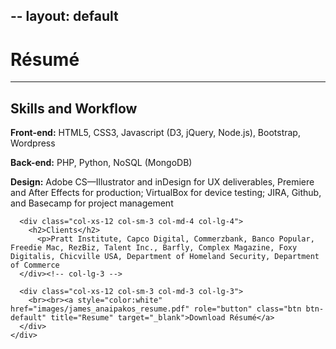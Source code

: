  --
layout: default
---


<div class="page-section short" id="resume" name="resume">
  <div class="container">
    <h1>Résumé</h1>
      <hr>
    <div class="row">
      <div class="col-md-offset-1 col-xs-12 col-sm-3 col-md-4 col-lg-4">
        <h2>Skills and Workflow</h2>
          <p><strong>Front-end:</strong> HTML5, CSS3, Javascript (D3, jQuery, Node.js), Bootstrap, Wordpress</p>
          <p><strong>Back-end:</strong> PHP, Python, NoSQL (MongoDB)</p>
          <p><strong>Design:</strong> Adobe CS&mdash;Illustrator and inDesign for UX deliverables, Premiere and After Effects for production; VirtualBox for device testing; JIRA, Github, and Basecamp for project management </p>
      </div>

      <div class="col-xs-12 col-sm-3 col-md-4 col-lg-4">
        <h2>Clients</h2>
          <p>Pratt Institute, Capco Digital, Commerzbank, Banco Popular, Freedie Mac, RezBiz, Talent Inc., Barfly, Complex Magazine, Foxy Digitalis, Chicville USA, Department of Homeland Security, Department of Commerce
      </div><!-- col-lg-3 -->

      <div class="col-xs-12 col-sm-3 col-md-3 col-lg-3">
        <br><br><a style="color:white" href="images/james_anaipakos_resume.pdf" role="button" class="btn btn-default" title="Resume" target="_blank">Download Résumé</a>
      </div>
    </div>
  </div>
</div>






